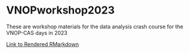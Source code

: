 # VNOPworkshop2023
These are workshop materials for the data analysis crash course for the VNOP-CAS days in 2023

[Link to Rendered RMarkdown](1_script/markdown.html)
